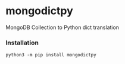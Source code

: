 # mongodictpy

MongoDB Collection to Python dict translation

### Installation

```
python3 -m pip install mongodictpy
```
